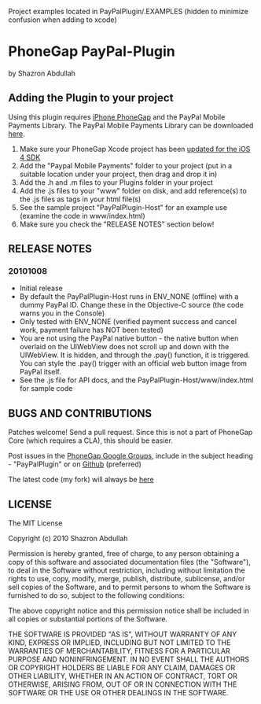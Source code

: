 Project examples located in PayPalPlugin/.EXAMPLES  (hidden to minimize confusion when adding to xcode)

# PhoneGap PayPal-Plugin #
by Shazron Abdullah

## Adding the Plugin to your project ##

Using this plugin requires [iPhone PhoneGap](http://github.com/phonegap/phonegap-iphone) and the PayPal Mobile Payments Library. The PayPal Mobile Payments Library can be downloaded [here](https://www.x.com/community/ppx/xspaces/mobile/mep).

1. Make sure your PhoneGap Xcode project has been [updated for the iOS 4 SDK](http://wiki.phonegap.com/Upgrade-your-PhoneGap-Xcode-Template-for-iOS-4)
2. Add the "Paypal Mobile Payments" folder to your project (put in a suitable location under your project, then drag and drop it in)
3. Add the .h and .m files to your Plugins folder in your project
4. Add the .js files to your "www" folder on disk, and add reference(s) to the .js files as <link> tags in your html file(s)
5. See the sample project "PayPalPlugin-Host" for an example use (examine the code in www/index.html)
6. Make sure you check the "RELEASE NOTES" section below!

## RELEASE NOTES ##

### 20101008 ###
* Initial release
* By default the PayPalPlugin-Host runs in ENV_NONE (offline) with a dummy PayPal ID. Change these in the Objective-C source (the code warns you in the Console)
* Only tested with ENV_NONE (verified payment success and cancel work, payment failure has NOT been tested)
* You are not using the PayPal native button - the native button when overlaid on the UIWebView does not scroll up and down with the UIWebView. It is hidden, and through the .pay() function, it is triggered. You can style the .pay() trigger with an official web button image from PayPal itself.
* See the .js file for API docs, and the PayPalPlugin-Host/www/index.html for sample code

## BUGS AND CONTRIBUTIONS ##

Patches welcome! Send a pull request. Since this is not a part of PhoneGap Core (which requires a CLA), this should be easier.

Post issues in the [PhoneGap Google Groups](http://groups.google.com/group/phonegap), include in the subject heading - "PayPalPlugin" or on [Github](http://github.com/phonegap/phonegap-plugins/issues)
(preferred)

The latest code (my fork) will always be [here](http://github.com/shazron/phonegap-plugins/tree/master/iPhone/PayPalPlugin/)

## LICENSE ##

The MIT License

Copyright (c) 2010 Shazron Abdullah

Permission is hereby granted, free of charge, to any person obtaining a copy of this software and associated documentation files (the "Software"), to deal in the Software without restriction, including without limitation the rights to use, copy, modify, merge, publish, distribute, sublicense, and/or sell copies of the Software, and to permit persons to whom the Software is furnished to do so, subject to the following conditions:

The above copyright notice and this permission notice shall be included in all copies or substantial portions of the Software.

THE SOFTWARE IS PROVIDED "AS IS", WITHOUT WARRANTY OF ANY KIND, EXPRESS OR IMPLIED, INCLUDING BUT NOT LIMITED TO THE WARRANTIES OF MERCHANTABILITY, FITNESS FOR A PARTICULAR PURPOSE AND NONINFRINGEMENT. IN NO EVENT SHALL THE AUTHORS OR COPYRIGHT HOLDERS BE LIABLE FOR ANY CLAIM, DAMAGES OR OTHER LIABILITY, WHETHER IN AN ACTION OF CONTRACT, TORT OR OTHERWISE, ARISING FROM, OUT OF OR IN CONNECTION WITH THE SOFTWARE OR THE USE OR OTHER DEALINGS IN THE SOFTWARE.

